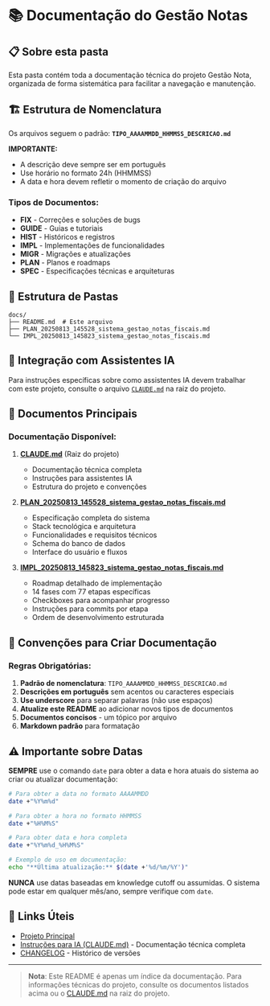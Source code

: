 # 📚 Documentação do Gestão Notas

## 📋 Sobre esta pasta

Esta pasta contém toda a documentação técnica do projeto Gestão Nota, organizada de forma sistemática para facilitar a navegação e manutenção.

## 🏗️ Estrutura de Nomenclatura

Os arquivos seguem o padrão: **`TIPO_AAAAMMDD_HHMMSS_DESCRICAO.md`**

**IMPORTANTE:** 
- A descrição deve sempre ser em português
- Use horário no formato 24h (HHMMSS)
- A data e hora devem refletir o momento de criação do arquivo

### Tipos de Documentos:
- **FIX** - Correções e soluções de bugs
- **GUIDE** - Guias e tutoriais
- **HIST** - Históricos e registros
- **IMPL** - Implementações de funcionalidades
- **MIGR** - Migrações e atualizações
- **PLAN** - Planos e roadmaps
- **SPEC** - Especificações técnicas e arquiteturas

## 📁 Estrutura de Pastas

```
docs/
├── README.md  # Este arquivo
├── PLAN_20250813_145528_sistema_gestao_notas_fiscais.md
└── IMPL_20250813_145823_sistema_gestao_notas_fiscais.md
```

## 🤖 Integração com Assistentes IA

Para instruções específicas sobre como assistentes IA devem trabalhar com este projeto, consulte o arquivo [`CLAUDE.md`](../CLAUDE.md) na raiz do projeto.

## 📝 Documentos Principais

### Documentação Disponível:

1. **[CLAUDE.md](../CLAUDE.md)** (Raiz do projeto)
   - Documentação técnica completa
   - Instruções para assistentes IA
   - Estrutura do projeto e convenções

2. **[PLAN_20250813_145528_sistema_gestao_notas_fiscais.md](PLAN_20250813_145528_sistema_gestao_notas_fiscais.md)**
   - Especificação completa do sistema
   - Stack tecnológica e arquitetura
   - Funcionalidades e requisitos técnicos
   - Schema do banco de dados
   - Interface do usuário e fluxos

3. **[IMPL_20250813_145823_sistema_gestao_notas_fiscais.md](IMPL_20250813_145823_sistema_gestao_notas_fiscais.md)**
   - Roadmap detalhado de implementação
   - 14 fases com 77 etapas específicas
   - Checkboxes para acompanhar progresso
   - Instruções para commits por etapa
   - Ordem de desenvolvimento estruturada

## 📌 Convenções para Criar Documentação

### Regras Obrigatórias:

1. **Padrão de nomenclatura**: `TIPO_AAAAMMDD_HHMMSS_DESCRICAO.md`
2. **Descrições em português** sem acentos ou caracteres especiais
3. **Use underscore** para separar palavras (não use espaços)
4. **Atualize este README** ao adicionar novos tipos de documentos
5. **Documentos concisos** - um tópico por arquivo
6. **Markdown padrão** para formatação

## ⚠️ Importante sobre Datas

**SEMPRE** use o comando `date` para obter a data e hora atuais do sistema ao criar ou atualizar documentação:

```bash
# Para obter a data no formato AAAAMMDD
date +"%Y%m%d"

# Para obter a hora no formato HHMMSS
date +"%H%M%S"

# Para obter data e hora completa
date +"%Y%m%d_%H%M%S"

# Exemplo de uso em documentação:
echo "**Última atualização:** $(date +'%d/%m/%Y')"
```

**NUNCA** use datas baseadas em knowledge cutoff ou assumidas. O sistema pode estar em qualquer mês/ano, sempre verifique com `date`.

## 🔗 Links Úteis

- [Projeto Principal](../)
- [Instruções para IA (CLAUDE.md)](../CLAUDE.md) - Documentação técnica completa
- [CHANGELOG](../CHANGELOG.md) - Histórico de versões

---

> **Nota**: Este README é apenas um índice da documentação. Para informações técnicas do projeto, consulte os documentos listados acima ou o [CLAUDE.md](../CLAUDE.md) na raiz do projeto.